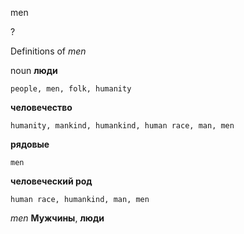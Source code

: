 men

?


Definitions of _men_

noun
**люди**

    people, men, folk, humanity
**человечество**

    humanity, mankind, humankind, human race, man, men
**рядовые**

    men
**человеческий род**

    human race, humankind, man, men

_men_
**Мужчины**, **люди**